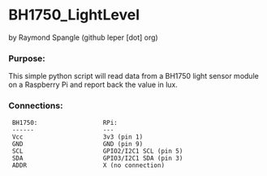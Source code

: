 # BH1750_LightLevel
by Raymond Spangle (github <AT> leper [dot] org)

### Purpose:

This simple python script will read data from a BH1750 light
sensor module on a Raspberry Pi and report back the value in lux.

### Connections:
 
```
 BH1750:                  RPi:
 ------                   ---
 Vcc                      3v3 (pin 1)
 GND                      GND (pin 9)
 SCL                      GPIO2/I2C1 SCL (pin 5)
 SDA                      GPIO3/I2C1 SDA (pin 3)
 ADDR                     X (no connection)
```

